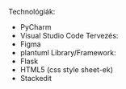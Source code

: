 ﻿Technológiák:
-   PyCharm
-   Visual Studio Code Tervezés:
-   Figma
-   plantuml Library/Framework:
-   Flask
- HTML5 (css style sheet-ek)
- Stackedit
